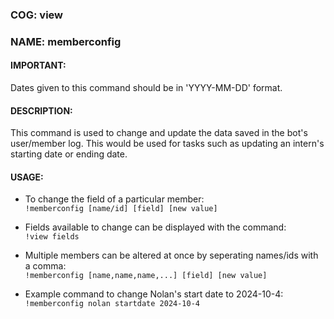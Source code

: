 ### COG: view
### NAME: memberconfig

#### IMPORTANT:
Dates given to this command should be in 'YYYY-MM-DD' format.

#### DESCRIPTION:
This command is used to change and update the
data saved in the bot's user/member log. This would be used for tasks
such as updating an intern's starting date or ending date.

#### USAGE:
- To change the field of a particular member:\
`!memberconfig [name/id] [field] [new value]`

- Fields available to change can be displayed with the command:\
`!view fields`

- Multiple members can be altered at once by seperating
names/ids with a comma:\
`!memberconfig [name,name,name,...] [field] [new value]`

- Example command to change Nolan's start date to 2024-10-4:\
`!memberconfig nolan startdate 2024-10-4`

